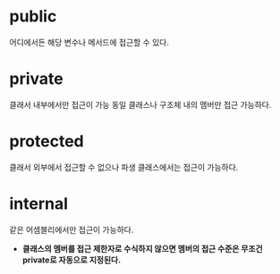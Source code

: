 # public

어디에서든 해당 변수나 메서드에 접근할 수 있다.

# private

클래서 내부에서만 접근이 가능 동일 클래스나 구조체 내의 맴버만 접근 가능하다.

# protected

클래서 외부에서 접근할 수 없으나 파생 클래스에서는 접근이 가능하다.

# internal

같은 어셈블리에서만 접근이 가능하다.

- **클래스의 멤버를 접근 제한자로 수식하지 않으면 멤버의 접근 수준은 무조건 private로 자동으로 지정된다.**